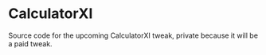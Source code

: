 # CalculatorXI
Source code for the upcoming CalculatorXI tweak, private because it will be a paid tweak.
